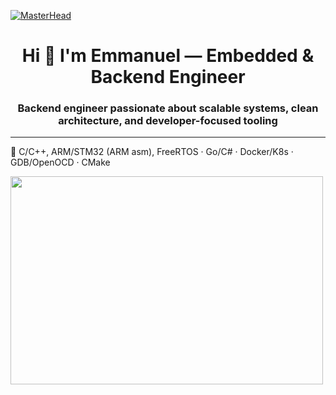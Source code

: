  [![MasterHead](https://giffiles.alphacoders.com/212/212812.gif)](https://emmanuelepp.com/)
<h1 align="center">Hi 👋 I'm Emmanuel — Embedded & Backend Engineer</h1>
<h3 align="center">Backend engineer passionate about scalable systems, clean architecture, and developer-focused tooling</h3>

---

🔧 C/C++, ARM/STM32 (ARM asm), FreeRTOS · Go/C# · Docker/K8s · GDB/OpenOCD · CMake


<img src="https://animesher.com/orig/2/204/2045/20456/animesher.com_gif-ghost-in-the-shell-coding-2045678.gif" width="500" height="333">


